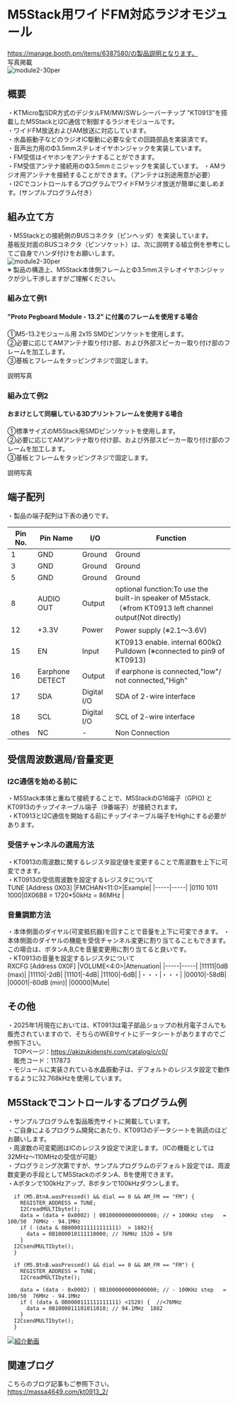 # M5Stack用ワイドFM対応ラジオモジュール
https://manage.booth.pm/items/6387580/の製品説明となります。  
写真掲載  
![module2-30per](https://github.com/user-attachments/assets/3c74b1cb-6309-4528-93c6-1831bfa8984b)  

## 概要
・KTMicro製SDR方式のデジタルFM/MW/SWレシーバーチップ "KT0913"を搭載したM5StackとI2C通信で制御するラジオモジュールです。  
・ワイドFM放送およびAM放送に対応しています。  
・水晶振動子などのラジオIC駆動に必要な全ての回路部品を実装済です。  
・音声出力用のΦ3.5mmステレオイヤホンジャックを実装しています。  
・FM受信はイヤホンをアンテナすることができます。  
・FM受信アンテナ接続用のΦ3.5mmミニジャックを実装しています。 
・AMラジオ用アンテナを接続することができます。（アンテナは別途用意が必要）  
・I2CでコントロールするプログラムでワイドFMラジオ放送が簡単に楽しめます。(サンプルプログラム付き）  

## 組み立て方
・M5Stackとの接続側のBUSコネクタ（ピンヘッダ）を実装しています。  
  基板反対面のBUSコネクタ（ピンソケット）は、次に説明する組立例を参考にしてご自身でハンダ付けをお願いします。  
![module2-30per](https://github.com/user-attachments/assets/3c74b1cb-6309-4528-93c6-1831bfa8984b)  
※ 製品の構造上、M5Stack本体側フレームとΦ3.5mmステレオイヤホンジャックが少し干渉しますがご理解ください。 

### 組み立て例1
#### "Proto Pegboard Module - 13.2" に付属のフレームを使用する場合
①M5-13.2モジュール用 2x15 SMDピンソケットを使用します。  
②必要に応じてAMアンテナ取り付け部、および外部スピーカー取り付け部のフレームを加工します。  
③基板とフレームをタッピングネジで固定します。  

説明写真  


### 組み立て例2
#### おまけとして同梱している3Dプリントフレームを使用する場合
①標準サイズのM5Stack用SMDピンソケットを使用します。  
②必要に応じてAMアンテナ取り付け部、および外部スピーカー取り付け部のフレームを加工します。  
③基板とフレームをタッピングネジで固定します。  

説明写真  


## 端子配列
・製品の端子配列は下表の通りです。  

|Pin No.|Pin Name|I/O|Function|
|-----|-----|-----|-----|
|1|GND|Ground|Ground|
|3|GND|Ground|Ground|
|5|GND|Ground|Ground|
|8|AUDIO OUT|Output|optional function:To use the built-in speaker of M5stack. （※from KT0913 left channel output(Not directly)|
|12|+3.3V|Power|Power supply (※2.1～3.6V)|
|15|EN|Input|KT0913 enable. internal 600kΩ Pulldown (※connected to pin9 of KT0913)|
|16|Earphone DETECT|Output|if earphone is connected,"low"/ not connected,"High"|
|17|SDA|Digital I/O|SDA of 2-wire interface|
|18|SCL|Digital I/O|SCL of 2-wire interface|
|othes|NC|-|Non Connection|


## 受信周波数選局/音量変更
### I2C通信を始める前に
・M5Stack本体と重ねて接続することで、M5StackのG16端子（GPIO) とKT0913のチップイネーブル端子（9番端子）が接続されます。  
・KT0913とI2C通信を開始する前にチップイネーブル端子をHighにする必要があります。  

### 受信チャンネルの選局方法
・KT0913の周波数に関するレジスタ設定値を変更することで周波数を上下に可変できます。  
・KT0913の受信周波数を設定するレジスタについて  
TUNE [Address 0X03]
|FMCHAN<11:0>|Example|
|-----|-----|
|0110 1011 1000|0X06B8 = 1720*50kHz = 86MHz |

### 音量調節方法
・本体側面のダイヤル(可変抵抗器)を回すことで音量を上下に可変できます。
・本体側面のダイヤルの機能を受信チャンネル変更に割り当てることもできます。この場合は、ボタンA,B,Cを音量変更用に割り当てると良いです。  
・KT0913の音量を設定するレジスタについて  
RXCFG [Address 0X0F]
|VOLUME<4:0>|Attenuation|
|-----|-----|
|11111|0dB (max)|
|11110|-2dB|
|11101|-4dB|
|11100|-6dB|
|・・・|・・・|
|00010|-58dB|
|00001|-60dB (min)|
|00000|Mute|

## その他
・2025年1月現在においては、KT0913は電子部品ショップの秋月電子さんでも販売されていますので、そちらのWEBサイトにデータシートがありますのでご参照下さい。  
　TOPページ：https://akizukidenshi.com/catalog/c/c0/  
　販売コード：117873  
・モジュールに実装されている水晶振動子は、デフォルトのレジスタ設定で動作するように32.768kHzを使用しています。

## M5Stackでコントロールするプログラム例
・サンプルプログラムを製品販売サイトに掲載しています。  
・ご自身によるプログラム開発にあたり、KT0913のデータシートを熟読のほどお願いします。  
・周波数の可変範囲はICのレジスタ設定で決定します。（ICの機能としては32MHz～110MHzの受信が可能）  
・プログラミング次第ですが、サンプルプログラムのデフォルト設定では、周波数変更の手段としてM5StackのボタンA、Bを使用できます。  
・Aボタンで100kHzアップ、Bボタンで100kHzダウンします。  
```
  if (M5.BtnA.wasPressed() && dial == 0 && AM_FM == "FM") {
    REGISTER_ADDRESS = TUNE;
    I2CreadMULTIbyte();
    data = (data + 0x0002) | 0B1000000000000000; // + 100KHz step   = 100/50  76MHz - 94.1MHz
    if ( (data & 0B0000111111111111)  > 1882){
      data = 0B1000010111110000; // 76MHz 1520 = 5F0
    }
  I2CsendMULTIbyte();
  }

  if (M5.BtnB.wasPressed() && dial == 0 && AM_FM == "FM") {
    REGISTER_ADDRESS = TUNE;
    I2CreadMULTIbyte();

    data = (data - 0x0002) | 0B1000000000000000; // - 100KHz step   = 100/50  76MHz - 94.1MHz
    if ( (data & 0B0000111111111111) <1520) {  //<76MHz
      data = 0B1000011101011010; // 94.1MHz  1882
    }
  I2CsendMULTIbyte();
  }
```

[![紹介動画]()](https://youtu.be/vZIJL4G87UQ)

## 関連ブログ  
こちらのブログ記事もご参照下さい。  
https://massa4649.com/kt0913_2/  

